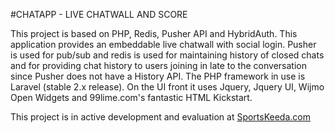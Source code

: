 #CHATAPP - LIVE CHATWALL AND SCORE

This project is based on PHP, Redis, Pusher API and HybridAuth. This application provides an embeddable live chatwall with social login. Pusher is used for pub/sub and redis is used for maintaining history of closed chats and for providing chat history to users joining in late to the conversation since Pusher does not have a History API. The PHP framework in use is Laravel (stable 2.x release). On the UI front it uses Jquery, Jquery UI, Wijmo Open Widgets and 99lime.com's fantastic HTML Kickstart.

This project is in active development and evaluation at [SportsKeeda.com](http://www.sportskeeda.com)
